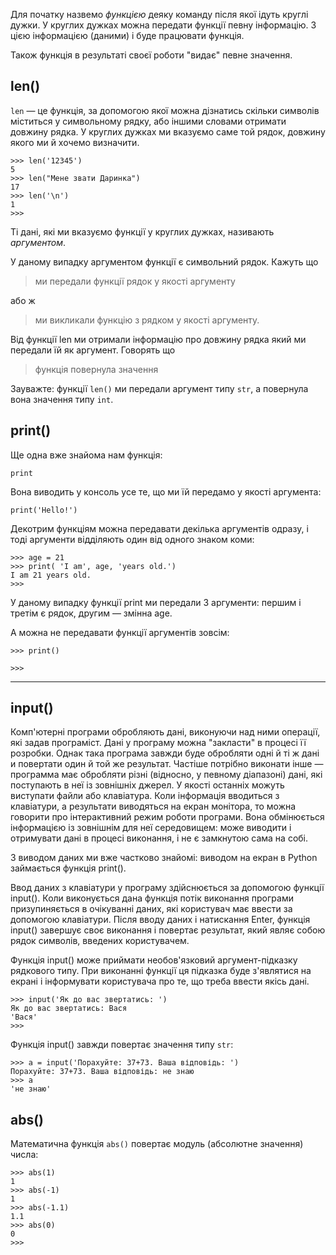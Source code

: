 Для початку назвемо *функцією* деяку команду після якої ідуть круглі дужки. 
У круглих дужках можна передати функції певну інформацію. 
З цією інформацією (даними) і буде працювати функція.

Також функція в результаті своєї роботи "видає" певне значення.


## len()
	
`len` — це функція, за допомогою якої можна дізнатись скільки символів міститься у символьному рядку, 
або іншими словами отримати довжину рядка.
У круглих дужках ми вказуємо саме той рядок, довжину якого ми й хочемо визначити.

	>>> len('12345')
	5
	>>> len("Мене звати Даринка")
	17
	>>> len('\n')
	1
	>>>

Ті дані, які ми вказуємо функції у круглих дужках, називають *аргументом*.
	
У даному випадку аргументом функції є символьний рядок. Кажуть що
> ми передали функції рядок у якості аргументу

або ж

> ми викликали функцію з рядком у якості аргументу.

Від функції len ми отримали інформацію про довжину рядка який ми передали їй як аргумент.
Говорять що
> функція повернула значення

Зауважте: функції `len()` ми передали аргумент типу `str`, 
а повернула вона значення типу `int`.

## print()

Ще одна вже знайома нам функція:

	print
	
Вона виводить у консоль усе те, що ми їй передамо у якості аргумента:

	print('Hello!')
	
Декотрим функціям можна передавати декілька аргументів одразу, і тоді аргументи відділяють один від одного знаком коми:

	>>> age = 21
	>>> print( 'I am', age, 'years old.')
	I am 21 years old.
	>>>

У даному випадку функції print ми передали 3 аргументи: першим і третім є рядок, другим — змінна age.

А можна не передавати функції аргументів зовсім:

	>>> print()

	>>>


-----
## input()

Комп'ютерні програми обробляють дані, 
виконуючи над ними операції, 
які задав програміст.
Дані у програму можна "закласти" в процесі її розробки. 
Однак така програма завжди буде обробляти одні й ті ж дані \
и повертати один й той же результат. 
Частіше потрібно виконати інше — 
программа має обробляти різні (відносно, у певному діапазоні) 
дані, які поступають в неї із зовнішніх джерел. 
У якості останніх можуть виступати файли або клавіатура. 
Коли інформація вводиться з клавіатури, 
а результати виводяться на екран монітора, 
то можна говорити про інтерактивний режим роботи програми. 
Вона обмінюється інформацією із зовнішнім для неї середовищем: 
може виводити і отримувати дані в процесі виконання, 
і не є замкнутою сама на собі. 

З виводом даних ми вже частково знайомі: 
виводом на екран в Python займається функція print().

Ввод даних з клавіатури у програму здійснюється за допомогою функції input(). 
Коли виконується дана функція потік виконання програми призупиняється в очікуванні даних, 
які користувач має ввести за допомогою клавіатури. 
Після вводу даних і натискання Enter, функція input() завершує своє виконання 
і повертає результат, який являє собою рядок символів, 
введених користувачем.

Функція input() може приймати необов'язковий аргумент-підказку рядкового типу.
При виконанні функції ця підказка буде з'являтися на екрані 
і інформувати користувача про те, що треба ввести якісь дані.

	>>> input('Як до вас звертатись: ')
	Як до вас звертатись: Вася
	'Вася'
	>>>

Функція input() завжди повертає значення типу `str`:

	>>> a = input('Порахуйте: 37+73. Ваша відповідь: ')
	Порахуйте: 37+73. Ваша відповідь: не знаю
	>>> a
	'не знаю'

## abs()

Математична функція `abs()` повертає модуль (абсолютне значення) числа:

	>>> abs(1)
	1
	>>> abs(-1)
	1
	>>> abs(-1.1)
	1.1
	>>> abs(0)
	0
	>>>

	
<!--
-----
## min() та max()

Розглянемо ще дві функції Python: min() і max().
Обидві функції приймають у якості аргумента список або кортеж.
Функція "min()" повертає найменший елемент аргументу, "max()" — найбільший.

	>>> l = [7,6,5,4,3]
	>>> min(l)
	3
	>>> max(l)
	7
	>>>







-----
## sum()

Функція sum() приймає у якості аргумента список або кортеж чисел
і повертає суму усіх елементів аргумента.

	>>> sum([1,2,3,4,5,6,7,8,9,10])
	55
	>>>
-->